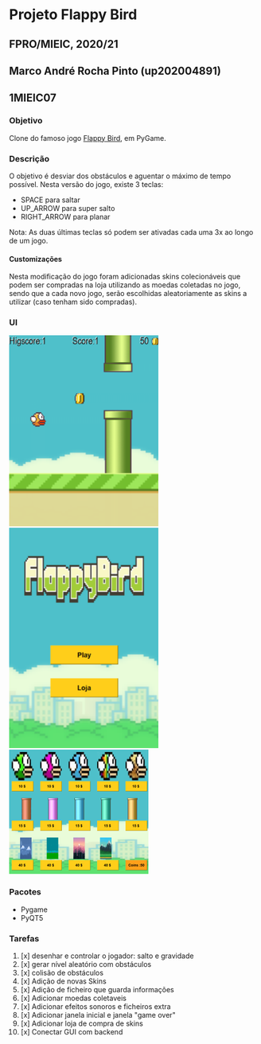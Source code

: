 # Projeto Flappy Bird
## FPRO/MIEIC, 2020/21
## Marco André Rocha Pinto (up202004891)
## 1MIEIC07

### Objetivo

Clone do famoso jogo [Flappy Bird](https://flappybird.io/), em PyGame.

### Descrição

O objetivo é desviar dos obstáculos e aguentar o máximo de tempo possível.
Nesta versão do jogo, existe 3 teclas:
- SPACE para saltar
- UP_ARROW para super salto
- RIGHT_ARROW para planar

Nota: As duas últimas teclas só podem ser ativadas cada uma 3x ao longo de um jogo.

#### Customizações
Nesta modificação do jogo foram adicionadas skins colecionáveis que podem ser compradas na loja utilizando as moedas coletadas no jogo, sendo que a cada novo jogo, serão escolhidas aleatoriamente as skins a utilizar (caso tenham sido compradas).

### UI
<img src="https://github.com/Mark21-03/Flappy-Bird/blob/main/src/assets/ui.jpg" width="300" /><img src="https://github.com/Mark21-03/Flappy-Bird/blob/main/src/assets/ui1.jpg" width="300" />
![UI](src/assets/ui2.jpg)

### Pacotes

- Pygame
- PyQT5


### Tarefas

1. [x] desenhar e controlar o jogador: salto e gravidade
2. [x] gerar nível aleatório com obstáculos
3. [x] colisão de obstáculos
4. [x] Adição de novas Skins 
5. [x] Adição de ficheiro que guarda informações
6. [x] Adicionar moedas coletaveis
7. [x] Adicionar efeitos sonoros e ficheiros extra
8. [x] Adicionar janela inicial e janela "game over"
9. [x] Adicionar loja de compra de skins
10. [x] Conectar GUI com backend
